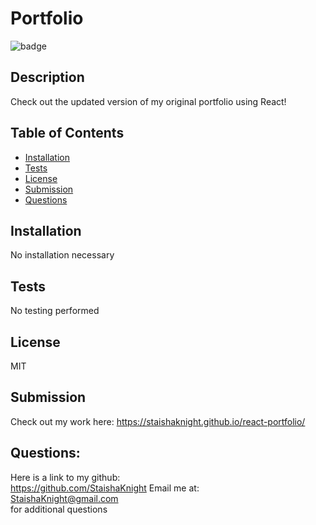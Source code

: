 #  Portfolio
![badge](https://img.shields.io/badge/License-MIT-brightgreen)

##  Description
Check out the updated version of my original portfolio using React!

##  Table of Contents
* [Installation](#installation)
* [Tests](#tests)
* [License](#license)
* [Submission](#Submission)  
* [Questions](#questions)

##  Installation
No installation necessary


##  Tests
No testing performed

##  License
MIT

## Submission
Check out my work here:  https://staishaknight.github.io/react-portfolio/

## Questions:  
 Here is a link to my github:  
https://github.com/StaishaKnight 
 Email me at:  
StaishaKnight@gmail.com  
for additional questions

  
